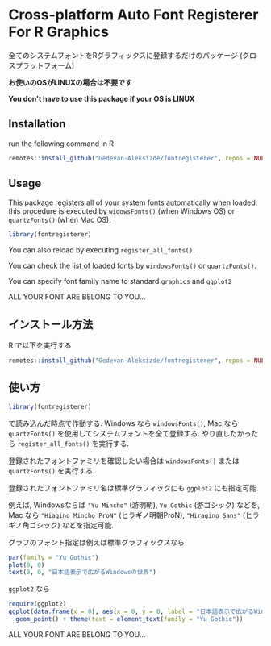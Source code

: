 # Cross-platform Auto Font Registerer For R Graphics

全てのシステムフォントをRグラフィックスに登録するだけのパッケージ (クロスプラットフォーム)

**お使いのOSがLINUXの場合は不要です**

**You don't have to use this package if your OS is LINUX**

## Installation

run the following command in R

```r
remotes::install_github("Gedevan-Aleksizde/fontregisterer", repos = NULL, type = "source")
```

## Usage

This package registers all of your system fonts automatically when loaded. this procedure is executed by `widowsFonts()` (when Windows OS) or `quartzFonts()` (when Mac OS).

```r
library(fontregisterer)
```

You can also reload by executing `register_all_fonts()`.

You can check the list of loaded fonts by `windowsFonts()` or `quartzFonts()`.

You can specify font family name to standard `graphics` and `ggplot2`


ALL YOUR FONT ARE BELONG TO YOU...

## インストール方法

R で以下を実行する

```r
remotes::install_github("Gedevan-Aleksizde/fontregisterer", repos = NULL, type = "source")
```

## 使い方

```r
library(fontregisterer)
```

で読み込んだ時点で作動する. Windows なら `windowsFonts()`, Mac なら `quartzFonts()` を使用してシステムフォントを全て登録する. やり直したかったら `register_all_fonts()` を実行する.

登録されたフォントファミリを確認したい場合は `windowsFonts()` または  `quartzFonts()` を実行する.

登録されたフォントファミリ名は標準グラフィックにも `ggplot2` にも指定可能.

例えば, Windowsならば `"Yu Mincho"` (游明朝), `Yu Gothic` (游ゴシック) などを, Mac なら `"Hiagino Mincho ProN"` (ヒラギノ明朝ProN), `"Hiragino Sans"` (ヒラギノ角ゴシック) などを指定可能.

グラフのフォント指定は例えば標準グラフィックスなら

```r
par(family = "Yu Gothic")
plot(0, 0)
text(0, 0, "日本語表示で広がるWindowsの世界")
```

`ggplot2` なら

```r
require(ggplot2)
ggplot(data.frame(x = 0), aes(x = 0, y = 0, label = "日本語表示で広がるWindowsの世界")) +
  geom_point() + theme(text = element_text(family = "Yu Gothic"))
```


ALL YOUR FONT ARE BELONG TO YOU...
